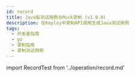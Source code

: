```yaml
---
id: record
title: Java版测试用例与Mock录制 (v1.0.0)
description: 在Keploy中录制API调用生成Java测试用例
tags:
  - 开发者指南
  - go
  - 录制指南
  - 录制测试用例
---
```


import RecordTest from '../operation/record.md'

<RecordTest/>